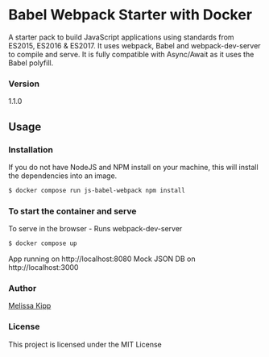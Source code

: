 # Babel Webpack Starter with Docker

A starter pack to build JavaScript applications using standards from ES2015, ES2016 & ES2017. It uses webpack, Babel and webpack-dev-server to compile and serve. It is fully compatible with Async/Await as it uses the Babel polyfill.

### Version
1.1.0

## Usage

### Installation

If you do not have NodeJS and NPM install on your machine, this will install the dependencies into an image.

```sh
$ docker compose run js-babel-webpack npm install
```

### To start the container and serve
To serve in the browser  - Runs webpack-dev-server

```sh
$ docker compose up
```

App running on http://localhost:8080
Mock JSON DB on http://localhost:3000

<!-- ### Build
Compile and build

```sh
$ npm run build
```

## More Info -->

### Author

[Melissa Kipp](https://melissajkipp.com)

### License

This project is licensed under the MIT License

